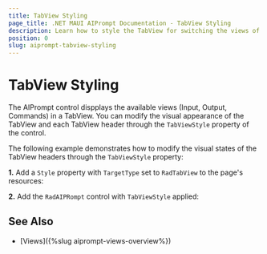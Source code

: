 ```yaml
---
title: TabView Styling
page_title: .NET MAUI AIPrompt Documentation - TabView Styling
description: Learn how to style the TabView for switching the views of the Telerik .NET MAUI AIPrompt control.
position: 0
slug: aiprompt-tabview-styling
---
```


# TabView Styling

The AIPrompt control dispplays the available views (Input, Output, Commands) in a TabView. You can modify the visual appearance of the TabView and each TabView header through the `TabViewStyle` property of the control.

The following example demonstrates how to modify the visual states of the TabView headers through the `TabViewStyle` property:

**1.** Add a `Style` property with `TargetType` set to `RadTabView` to the page's resources:

<snippet id='aiprompt-tabviewstyling-style'/>

**2.** Add the `RadAIPRompt` control with `TabViewStyle` applied:

<snippet id='aiprompt-tabviewstyling-xaml'/>

## See Also

- [Views]({%slug aiprompt-views-overview%})
